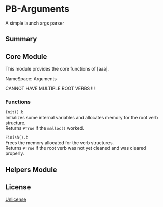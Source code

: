 # PB-Arguments

A simple launch args parser

## Summary


## Core Module

This module provides the core functions of [aaa].

NameSpace: Arguments

CANNOT HAVE MULTIPLE ROOT VERBS !!!


### Functions

`Init().b`<br>
Initializes some internal variables and allocates memory for the root verb structure.<br>
Returns `#True` if the `malloc()` worked.

`Finish().b`<br>
Frees the memory allocated for the verb structures.<br>
Returns `#True` if the root verb was not yet cleaned and was cleared properly.

### 


## Helpers Module


## License

[Unlicense](LICENSE)
